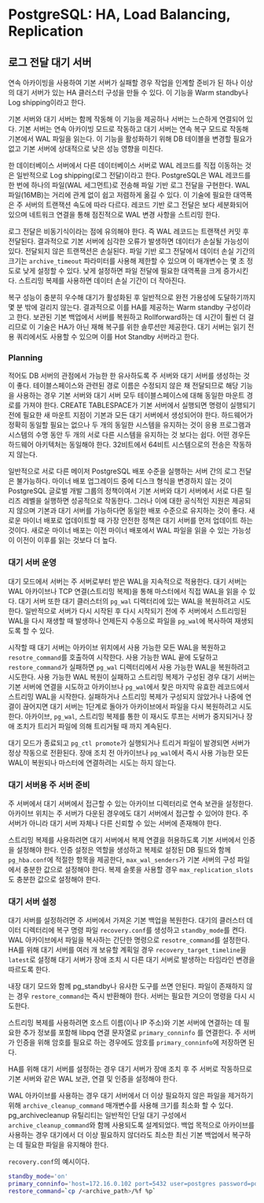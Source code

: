 # PostgreSQL: HA, Load Balancing, Replication

## 로그 전달 대기 서버

연속 아카이빙을 사용하여 기본 서버가 실패할 경우 작업을 인계할 준비가 된 하나 이상의 대기 서버가 있는 HA 클러스터 구성을 만들 수 있다.
이 기능을 Warm standby나 Log shipping이라고 한다.

기본 서버와 대기 서버는 함께 작동해 이 기능을 제공하나 서버는 느슨하게 연결되어 있다.
기본 서버는 연속 아카이빙 모드로 작동하고 대기 서버는 연속 복구 모드로 작동해 기본에서 WAL 파일을 읽는다.
이 기능을 활성화하기 위해 DB 테이블을 변경할 필요가 없고 기본 서버에 상대적으로 낮은 성능 영향을 미친다.

한 데이터베이스 서버에서 다른 데이터베이스 서버로 WAL 레코드를 직접 이동하는 것은 일반적으로 Log shipping(로그 전달)이라고 한다.
PostgreSQL은 WAL 레코드를 한 번에 하나의 파일(WAL 세그먼트)로 전송해 파일 기반 로그 전달을 구현한다.
WAL 파일(16MB)는 거리에 관계 없이 쉽고 저렴하게 옮길 수 있다.
이 기술에 필요한 대역폭은 주 서버의 트랜잭션 속도에 따라 다르다.
레코드 기반 로그 전달은 보다 세분화되어 있으며 네트워크 연결을 통해 점진적으로 WAL 변경 사항을 스트리밍 한다.

로그 전달은 비동기식이라는 점에 유의해야 한다.
즉 WAL 레코드는 트랜잭션 커밋 후 전달된다.
결과적으로 기본 서버에 심각한 오류가 발생하면 데이터가 손실될 가능성이 있다.
전달되지 않은 트랜잭션은 손실된다.
파일 기반 로그 전달에서 데이터 손실 기간의 크기는 `archive_timeout` 파라미터를 사용해 제한할 수 있으며 이 매개변수는 몇 초 정도로 낮게 설정할 수 있다.
낮게 설정하면 파일 전달에 필요한 대역폭을 크게 증가시킨다.
스트리밍 복제를 사용하면 데이터 손실 기간이 더 작아진다.

복구 성능이 충분히 우수해 대기가 활성화된 후 일반적으로 완전 가용성에 도달하기까지 몇 분 밖에 걸리지 않는다.
결과적으로 이를 HA를 제공하는 Warm standby 구성이라고 한다.
보관된 기본 백업에서 서버를 복원하고 Rollforward하는 데 시간이 훨씬 더 걸리므로 이 기술은 HA가 아닌 재해 복구를 위한 솔루션만 제공한다.
대기 서버는 읽기 전용 쿼리에서도 사용할 수 있으며 이를 Hot Standby 서버라고 한다.

### Planning

적어도 DB 서버의 관점에서 가능한 한 유사하도록 주 서버와 대기 서버를 생성하는 것이 좋다.
테이블스페이스와 관련된 경로 이름은 수정되지 않은 채 전달되므로 해당 기능을 사용하는 경우 기본 서버와 대기 서버 모두 테이블스페이스에 대해 동일한 마운트 경로를 가져야 한다.
CREATE TABLESPACE가 기본 서버에서 실행되면 명령이 실행되기 전에 필요한 새 마운트 지점이 기본과 모든 대기 서버에서 생성되어야 한다.
하드웨어가 정확히 동일할 필요는 없으나 두 개의 동일한 시스템을 유지하는 것이 응용 프로그램과 시스템의 수명 동안 두 개의 서로 다른 시스템을 유지하는 것 보다는 쉽다.
어떤 경우든 하드웨어 아키텍처는 동일해야 한다.
32비트에서 64비트 시스템으로의 전송은 작동하지 않는다.

일반적으로 서로 다른 메이저 PostgreSQL 배포 수준을 실행하는 서버 간의 로그 전달은 불가능하다.
마이너 배포 업그레이드 중에 디스크 형식을 변경하지 않는 것이 PostgreSQL 글로벌 개발 그룹의 정책이여서 기본 서버와 대기 서버에서 서로 다른 릴리즈 레벨을 실행하면 성공적으로 작동한다.
그러나 이에 대한 공식적인 지원은 제공되지 않으며 기본과 대기 서버를 가능하다면 동일한 배포 수준으로 유지하는 것이 좋다.
새로운 마이너 배포로 업데이트할 때 가장 안전한 정책은 대기 서버를 먼저 업데이트 하는 것이다.
새로운 마이너 배포는 이전 마이너 배포에서 WAL 파일을 읽을 수 있는 가능성이 이전이 이후를 읽는 것보다 더 높다.

### 대기 서버 운영

대기 모드에서 서버는 주 서버로부터 받은 WAL을 지속적으로 적용한다.
대기 서버는 WAL 아카이브나 TCP 연결(스트리밍 복제)을 통해 마스터에서 직접 WAL을 읽을 수 있다.
대기 서버 또한 대기 클러스터의 `pg_wal` 디렉터리에 있는 WAL을 복원하려고 시도한다.
일반적으로 서버가 다시 시작된 후 다시 시작되기 전에 주 서버에서 스트리밍된 WAL을 다시 재생할 때 발생하나 언제든지 수동으로 파일을 `pg_wal`에 복사하여 재생되도록 할 수 있다.

시작할 때 대기 서버는 아카이브 위치에서 사용 가능한 모든 WAL을 복원하고 `resotre_command`를 호출하여 시작한다.
사용 가능한 WAL 끝에 도달하고 `restore_command`가 실패하면 `pg_wal` 디렉터리에서 사용 가능한 WAL을 복원하려고 시도한다.
사용 가능한 WAL 복원이 실패하고 스트리밍 복제가 구성된 경우 대기 서버는 기본 서버에 연결을 시도하고 아카이브나 `pg_wal`에서 찾은 마지막 유효한 레코드에서 스트리밍 WAL을 시작한다.
실패하거나 스트리밍 복제가 구성되지 않았거나 나중에 연결이 끊어지면 대기 서버는 1단계로 돌아가 아카이브에서 파일을 다시 복원하려고 시도한다.
아카이브, `pg_wal`, 스트리밍 복제를 통한 이 재시도 루프는 서버가 중지되거나 장애 조치가 트리거 파일에 의해 트리거될 때 까지 계속된다.

대기 모드가 종료되고 `pg_ctl promote`가 실행되거나 트리거 파일이 발경되면 서버가 정상 작동으로 전환된다.
장애 조치 전 아카이브나 `pg_wal`에서 즉시 사용 가능한 모든 WAL이 복원되나 마스터에 연결하려는 시도는 하지 않는다.

### 대기 서버용 주 서버 준비

주 서버에서 대기 서버에서 접근할 수 있는 아카이브 디렉터리로 연속 보관을 설정한다.
아카이브 위치는 주 서버가 다운된 경우에도 대기 서버에서 접근할 수 있어야 한다.
주 서버가 아니라 대기 서버 자체나 다른 신뢰할 수 있는 서버에 존재해야 한다.

스트리밍 복제를 사용하려면 대기 서버에서 복제 연결을 허용하도록 기본 서버에서 인증을 설정해야 한다.
인증 설정은 역할을 생성하고 복제로 설정된 DB 필드와 함께 `pg_hba.conf`에 적절한 항목을 제공한다,
`max_wal_senders`가 기본 서버의 구성 파일에서 충분한 값으로 설정해야 한다.
복제 슬롯을 사용할 경우 `max_replication_slots`도 충분한 값으로 설정해야 한다.

### 대기 서버 설정

대기 서버를 설정하려면 주 서버에서 가져온 기본 백업을 복원한다.
대기의 클러스터 데이터 디렉터리에 복구 명령 파일 `recovery.conf`를 생성하고 `standby_mode`를 켠다.
WAL 아카이브에서 파일을 복사하는 간단한 명령으로 `resotre_command`를 설정한다.
HA를 위해 대기 서버를 여러 개 보유할 계획일 경우 `recovery_target_timeline`을 `latest`로 설정해 대기 서버가 장애 조치 시 다른 대기 서버로 발생하는 타임라인 변경을 따르도록 한다.

내장 대기 모드와 함께 pg_standby나 유사한 도구를 쓰면 안된다.
파일이 존재하지 않는 경우 `restore_command`는 즉시 반환해야 한다.
서버는 필요한 겨으이 명령을 다시 시도한다.

스트리밍 복제를 사용하려면 호스트 이름(이나 IP 주소)와 기본 서버에 연결하는 데 필요한 추가 정보를 포함해 libpq 연결 문자열로 `primary_conninfo` 를 연결한다.
주 서버가 인증을 위해 암호를 필요로 하는 경우에도 암호를 `primary_conninfo`에 저장하면 된다.

HA를 위해 대기 서버를 설정하는 경우 대기 서버가 장애 조치 후 주 서버로 작동하므로 기본 서버와 같은 WAL 보관, 연결 및 인증을 설정해야 한다.

WAL 아카이브를 사용하는 경우 대기 서버에서 더 이상 필요하지 않은 파일을 제거하기 위해 `archive_cleanup_command` 매개변수를 사용해 크기를 최소화 할 수 있다.
pg_archivecleanup 유틸리티는 일반적인 단일 대기 구성에서 `archive_cleanup_command`와 함께 사용되도록 설계되었다.
백업 목적으로 아카이브를 사용하는 경우 대기에서 더 이상 필요하지 않더라도 최소한 최신 기본 백업에서 복구하는 데 필요한 파일을 유지해야 한다.

`recovery.conf`의 예시이다.

```bash
standby_mode='on'
primary_conninfo='host=172.16.0.102 port=5432 user=postgres password=postgres'
restore_command=`cp /<archive_path>/%f %p`

```

